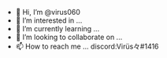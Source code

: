- 👋 Hi, I’m @virus060
- 👀 I’m interested in ...
- 🌱 I’m currently learning ...
- 💞️ I’m looking to collaborate on ...
- 📫 How to reach me ... discord:Virüs々#1416

<!---
virus060/virus060 is a ✨ special ✨ repository because its `README.md` (this file) appears on your GitHub profile.
You can click the Preview link to take a look at your changes.
--->
